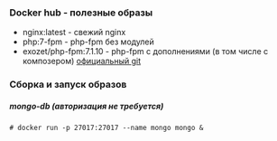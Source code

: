 ### Docker hub - полезные образы
* nginx:latest - свежий nginx
* php:7-fpm - php-fpm без модулей
* exozet/php-fpm:7.1.10 - php-fpm с дополнениями (в том числе с композером) [официальный git](https://github.com/exozet/docker-php-fpm)

### Сборка и запуск образов
##### mongo-db (авторизация не требуется)
```
# docker run -p 27017:27017 --name mongo mongo &
```

